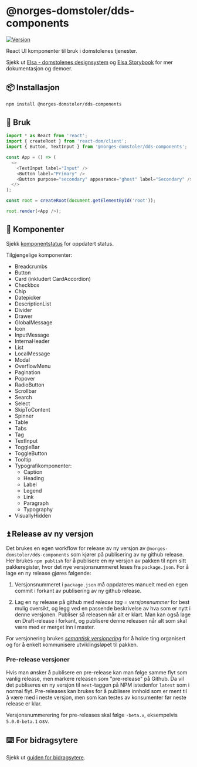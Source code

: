 # @norges-domstoler/dds-components

[![Version](https://img.shields.io/npm/v/@norges-domstoler/dds-components)](https://www.npmjs.com/package/@norges-domstoler/dds-components)

React UI komponenter til bruk i domstolenes tjenester.

Sjekk ut [Elsa - domstolenes designsystem](https://design.domstol.no/) og [ Elsa Storybook](https://domstolene.github.io/designsystem) for mer dokumentasjon og demoer.

## 📦 Installasjon

```sh
npm install @norges-domstoler/dds-components
```

## 🔨 Bruk

```js
import * as React from 'react';
import { createRoot } from 'react-dom/client';
import { Button, TextInput } from '@norges-domstoler/dds-components';

const App = () => (
  <>
    <TextInput label="Input" />
    <Button label="Primary" />
    <Button purpose="secondary" appearance="ghost" label="Secondary" />
  </>
);

const root = createRoot(document.getElementById('root'));

root.render(<App />);
```

## 📃 Komponenter

Sjekk [komponentstatus](https://design.domstol.no/987b33f71/p/438035-komponenter/b/160db9) for oppdatert status.

Tilgjengelige komponenter:

- Breadcrumbs
- Button
- Card (inkludert CardAccordion)
- Checkbox
- Chip
- Datepicker
- DescriptionList
- Divider
- Drawer
- GlobalMessage
- Icon
- InputMessage
- InternaHeader
- List
- LocalMessage
- Modal
- OverflowMenu
- Pagination
- Popover
- RadioButton
- Scrollbar
- Search
- Select
- SkipToContent
- Spinner
- Table
- Tabs
- Tag
- TextInput
- ToggleBar
- ToggleButton
- Tooltip
- Typografikomponenter:
  - Caption
  - Heading
  - Label
  - Legend
  - Link
  - Paragraph
  - Typography
- VisuallyHidden

## ⏫ Release av ny versjon

Det brukes en egen workflow for release av ny versjon av `@norges-domstoler/dds-components` som kjører på publisering av ny github release. Her brukes `npm publish` for å publisere en ny versjon av pakken til npm sitt pakkeregister, hvor det nye versjonsnummeret leses fra `package.json`. For å lage en ny release gjøres følgende:

1. Versjonsnummeret i `package.json` må oppdateres manuelt med en egen commit i forkant av publisering av ny github release.

2. Lag en ny release på github med _release tag = versjonsnummer_ for best mulig oversikt, og legg ved en passende beskrivelse av hva som er nytt i denne versjonen. Publiser så releasen når alt er klart.
   Man kan også lage en Draft-release i forkant, og publisere denne releasen når alt som skal være med er merget inn i master.

For versjonering brukes [_semantisk versjonering_](https://semver.org/) for å holde ting organisert og for å enkelt kommunisere utviklingsløpet til pakken.

### Pre-release versjoner

Hvis man ønsker å publisere en pre-release kan man følge samme flyt som vanlig release, men markere releasen som "pre-release" på Github. Da vil det publiseres en ny versjon til `next`-taggen på NPM istedenfor `latest` som i normal flyt. Pre-releases kan brukes for å publisere innhold som er ment til å være med i neste versjon, men som kan testes av konsumenter før neste release er klar.

Versjonsnummerering for pre-releases skal følge `-beta.x`, eksempelvis `5.0.0-beta.1` osv.

## ⌨️ For bidragsytere

Sjekk ut [guiden for bidragsytere](https://design.domstol.no/987b33f71/p/34c962-bidra/b/3611d5).
